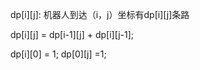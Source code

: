 dp[i][j]: 机器人到达（i，j）坐标有dp[i][j]条路

dp[i][j]  = dp[i-1][j] + dp[i][j-1];

dp[i][0] = 1;   dp[0][j] =1;


